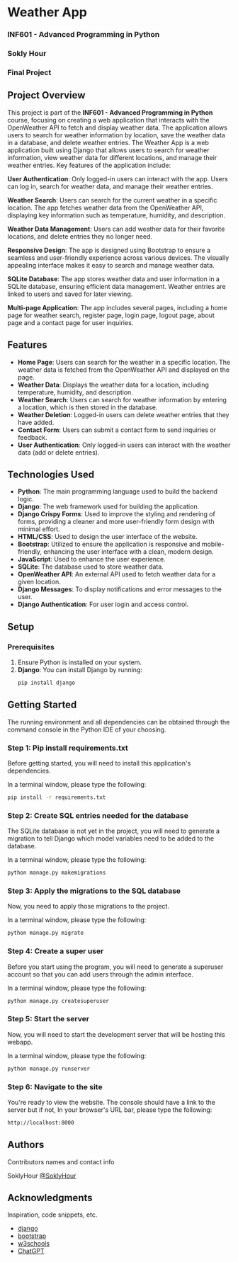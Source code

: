 # Weather App

### INF601 - Advanced Programming in Python
### Sokly Hour
### Final Project

## Project Overview

This project is part of the **INF601 - Advanced Programming in Python** course, focusing on creating a web application that interacts with the OpenWeather API to fetch and display weather data. The application allows users to search for weather information by location, save the weather data in a database, and delete weather entries. The Weather App is a web application built using Django that allows users to search for weather information, view weather data for different locations, and manage their weather entries. Key features of the application include:

**User Authentication**: Only logged-in users can interact with the app. Users can log in, search for weather data, and manage their weather entries.

**Weather Search**: Users can search for the current weather in a specific location. The app fetches weather data from the OpenWeather API, displaying key information such as temperature, humidity, and description.

**Weather Data Management**: Users can add weather data for their favorite locations, and delete entries they no longer need.

**Responsive Design**: The app is designed using Bootstrap to ensure a seamless and user-friendly experience across various devices. The visually appealing interface makes it easy to search and manage weather data.

**SQLite Database**: The app stores weather data and user information in a SQLite database, ensuring efficient data management. Weather entries are linked to users and saved for later viewing.

**Multi-page Application**: The app includes several pages, including a home page for weather search, register page, login page, logout page, about page and a contact page for user inquiries.

## Features

- **Home Page**: Users can search for the weather in a specific location. The weather data is fetched from the OpenWeather API and displayed on the page.
- **Weather Data**: Displays the weather data for a location, including temperature, humidity, and description.
- **Weather Search**: Users can search for weather information by entering a location, which is then stored in the database.
- **Weather Deletion**: Logged-in users can delete weather entries that they have added.
- **Contact Form**: Users can submit a contact form to send inquiries or feedback.
- **User Authentication**: Only logged-in users can interact with the weather data (add or delete entries).

## Technologies Used

- **Python**: The main programming language used to build the backend logic.
- **Django**: The web framework used for building the application.
- **Django Crispy Forms**: Used to improve the styling and rendering of forms, providing a cleaner and more user-friendly form design with minimal effort.
- **HTML/CSS**: Used to design the user interface of the website.
- **Bootstrap**: Utilized to ensure the application is responsive and mobile-friendly, enhancing the user interface with a clean, modern design.
- **JavaScript**: Used to enhance the user experience.
- **SQLite**: The database used to store weather data.
- **OpenWeather API**: An external API used to fetch weather data for a given location.
- **Django Messages**: To display notifications and error messages to the user.
- **Django Authentication**: For user login and access control.
 

## Setup

### Prerequisites

1. Ensure Python is installed on your system.
2. **Django**: You can install Django by running:
   ```bash
   pip install django

## Getting Started

The running environment and all dependencies can be obtained through the command console in the Python IDE of your choosing.

### Step 1: Pip install requirements.txt
Before getting started, you will need to install this application's dependencies.

In a terminal window, please type the following:
```bash
pip install -r requirements.txt
```
### Step 2: Create SQL entries needed for the database

The SQLite database is not yet in the project, you will need to generate a migration to tell Django which model variables need to be added to the database.

In a terminal window, please type the following:
```bash
python manage.py makemigrations
```

### Step 3: Apply the migrations to the SQL database
Now, you need to apply those migrations to the project.

In a terminal window, please type the following:
```bash
python manage.py migrate 
```

### Step 4: Create a super user
Before you start using the program, you will need to generate a superuser account so that you can add users through the admin interface.

In a terminal window, please type the following:
```bash
python manage.py createsuperuser 
```

### Step 5: Start the server
Now, you will need to start the development server that will be hosting this webapp.

In a terminal window, please type the following:
```bash
python manage.py runserver
```

### Step 6: Navigate to the site
You're ready to view the website. The console should have a link to the server but if not, In your browser's URL bar, please type the following:
```bash
http://localhost:8000
```

## Authors

Contributors names and contact info

SoklyHour
[@SoklyHour](https://www.linkedin.com/in/soklyhour/)


## Acknowledgments
Inspiration, code snippets, etc.
* [django](https://docs.djangoproject.com/en/5.1/intro/)
* [bootstrap](https://getbootstrap.com/)
* [w3schools](https://www.w3schools.com/django/)
* [ChatGPT](https://chatgpt.com/share/674e5c16-4e58-8005-9778-23fc9f076f07)